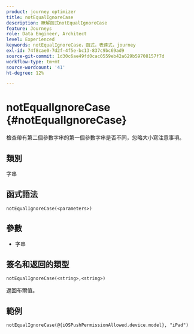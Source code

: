 ```yaml
---
product: journey optimizer
title: notEqualIgnoreCase
description: 瞭解函式notEqualIgnoreCase
feature: Journeys
role: Data Engineer, Architect
level: Experienced
keywords: notEqualIgnoreCase，函式，表達式，journey
exl-id: 74f8cae0-7d2f-4f5e-bc13-837c9bc69ad9
source-git-commit: 1d30c6ae49fd0cac0559eb42a629b59708157f7d
workflow-type: tm+mt
source-wordcount: '41'
ht-degree: 12%

---
```


# notEqualIgnoreCase {#notEqualIgnoreCase}

檢查帶有第二個參數字串的第一個參數字串是否不同，忽略大小寫注意事項。

## 類別

字串

## 函式語法

`notEqualIgnoreCase(<parameters>)`

## 參數

* 字串

## 簽名和返回的類型

`notEqualIgnoreCase(<string>,<string>)`

返回布爾值。

## 範例

`notEqualIgnoreCase(@{iOSPushPermissionAllowed.device.model}, "iPad")`
